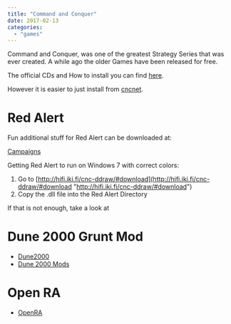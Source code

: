 ```yaml
---
title: "Command and Conquer"
date: 2017-02-13
categories:
  - "games"
---
```


Command and Conquer, was one of the greatest Strategy Series that was ever created. A while ago the older Games have been released for free.

The official CDs and How to install you can find [here](http://www.cncworld.org/index.php?page%3Dfeatures%2Ftutorials%2Findex "http://www.cncworld.org/index.php?page%3Dfeatures%2Ftutorials%2Findex").

However it is easier to just install from [cncnet](https://cncnet.org/ "https://cncnet.org/").

# Red Alert

Fun additional stuff for Red Alert can be downloaded at:

[Campaigns](http://ra.afraid.org/html/downloads/campaigns.html "http://ra.afraid.org/html/downloads/campaigns.html")

Getting Red Alert to run on Windows 7 with correct colors:

1. Go to [http://hifi.iki.fi/cnc-ddraw/#download](http://hifi.iki.fi/cnc-ddraw/#download "http://hifi.iki.fi/cnc-ddraw/#download")
2. Copy the .dll file into the Red Alert Directory

If that is not enough, take a look at

# Dune 2000 Grunt Mod

- [Dune2000](https://gruntmods.com/dune_2000_gruntmods_edition/ "https://gruntmods.com/dune_2000_gruntmods_edition/")
- [Dune 2000 Mods](https://d2kplus.com/ "https://d2kplus.com/")

# Open RA

- [OpenRA](http://www.openra.net/ "http://www.openra.net/")
